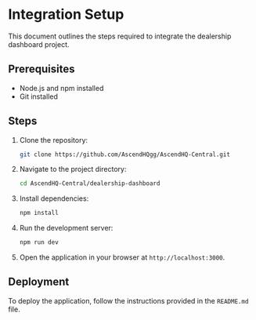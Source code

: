 # Integration Setup

This document outlines the steps required to integrate the dealership dashboard project.

## Prerequisites

- Node.js and npm installed
- Git installed

## Steps

1. Clone the repository:
   ```bash
   git clone https://github.com/AscendHQgg/AscendHQ-Central.git
   ```

2. Navigate to the project directory:
   ```bash
   cd AscendHQ-Central/dealership-dashboard
   ```

3. Install dependencies:
   ```bash
   npm install
   ```

4. Run the development server:
   ```bash
   npm run dev
   ```

5. Open the application in your browser at `http://localhost:3000`.

## Deployment

To deploy the application, follow the instructions provided in the `README.md` file.  
